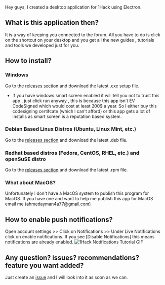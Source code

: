 Hey guys,
I created a desktop application for 1Hack using Electron. 
## What is this application then?
It is a way of keeping you connected to the forum. All you have to do is click on the shortcut on your desktop and you get all the new guides , tutorials and tools we developed just for you.
## How to install?
### Windows
Go to the [releases section](https://github.com/ahmedayman4a/1Hack/releases) and download the latest .exe setup file.

* If you have windows smart screen enabled it will tell you not to trust this app , just click run anyway , this is because this app isn't EV CodeSigned which would cost at least 200$ a year. So I either buy this codesigning certifcate (which I can't afford) or this app gets a lot of installs as smart screen is a reputation based system.
### Debian Based Linux Distros (Ubuntu, Linux Mint, etc.)
Go to the [releases section](https://github.com/ahmedayman4a/1Hack/releases) and download the latest .deb file.
### Redhat based distros (Fedora, CentOS, RHEL, etc.) and openSuSE distro
Go to the [releases section](https://github.com/ahmedayman4a/1Hack/releases) and download the latest .rpm file.
### What about MacOS?
Unfortunately I don't have a MacOS system to publish this program for MacOS. If you have one and want to help me publish this app for MacOS email me ([ahmedayman4a77@gmail.com](mailto:ahmedayman4a77@gmail.com))
## How to enable push notifications?
Open account settings >> Click on Notifications >> Under Live Notifications click on enable notifications. If you see [Disable Notifications] this means notifications are already enabled.
![1Hack Notifications Tutorial GIF](https://raw.githubusercontent.com/ahmedayman4a/1Hack/master/img/1HackNotificationsTutorial.gif)
## Any question? issues? recommendations? feature you want added?
Just create an [issue](https://github.com/ahmedayman4a/1Hack/issues/new/choose) and I will look into it as soon as we can.
